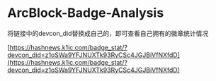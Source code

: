 # ArcBlock-Badge-Analysis
将链接中的devcon_did替换成自己的，即可查看自己拥有的徽章统计情况

[https://hashnews.k1ic.com/badge_stat/?devcon_did=z1oSWa9YFJNUXTk93RyCSc4JGJBiVfNXfdD](https://hashnews.k1ic.com/badge_stat/?devcon_did=z1oSWa9YFJNUXTk93RyCSc4JGJBiVfNXfdD)
